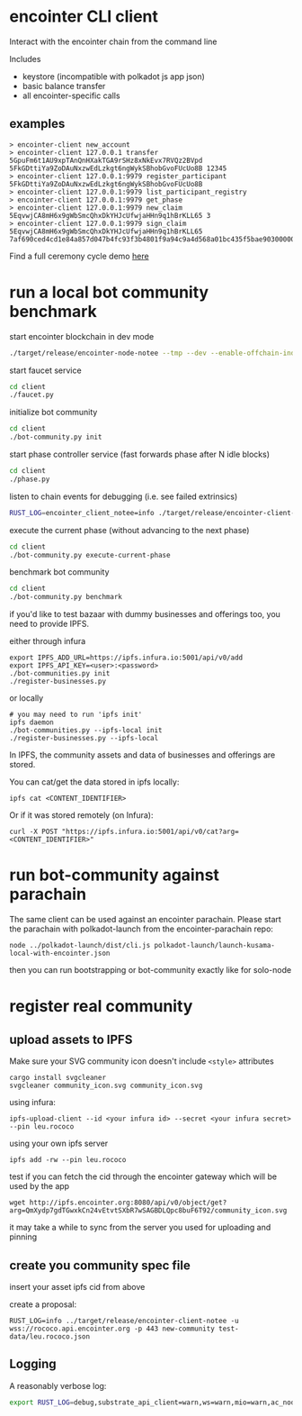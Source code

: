 # encointer CLI client

Interact with the encointer chain from the command line

Includes

* keystore (incompatible with polkadot js app json)
* basic balance transfer
* all encointer-specific calls

## examples

```
> encointer-client new_account
> encointer-client 127.0.0.1 transfer 5GpuFm6t1AU9xpTAnQnHXakTGA9rSHz8xNkEvx7RVQz2BVpd 5FkGDttiYa9ZoDAuNxzwEdLzkgt6ngWykSBhobGvoFUcUo8B 12345
> encointer-client 127.0.0.1:9979 register_participant 5FkGDttiYa9ZoDAuNxzwEdLzkgt6ngWykSBhobGvoFUcUo8B
> encointer-client 127.0.0.1:9979 list_participant_registry
> encointer-client 127.0.0.1:9979 get_phase
> encointer-client 127.0.0.1:9979 new_claim 5EqvwjCA8mH6x9gWbSmcQhxDkYHJcUfwjaHHn9q1hBrKLL65 3
> encointer-client 127.0.0.1:9979 sign_claim 5EqvwjCA8mH6x9gWbSmcQhxDkYHJcUfwjaHHn9q1hBrKLL65 7af690ced4cd1e84a857d047b4fc93f3b4801f9a94c9a4d568a01bc435f5bae903000000000000000000000003000000
```

Find a full ceremony cycle demo [here](./bootstrap_demo_community.py)

# run a local bot community benchmark

start encointer blockchain in dev mode

```bash
./target/release/encointer-node-notee --tmp --dev --enable-offchain-indexing true -lencointer=debug
```

start faucet service

```bash
cd client
./faucet.py
```

initialize bot community

```bash
cd client
./bot-community.py init
```

start phase controller service (fast forwards phase after N idle blocks)

```bash
cd client
./phase.py
```

listen to chain events for debugging (i.e. see failed extrinsics)

```bash
RUST_LOG=encointer_client_notee=info ./target/release/encointer-client-notee listen
```

execute the current phase (without advancing to the next phase)

```bash
cd client
./bot-community.py execute-current-phase
```

benchmark bot community

```bash
cd client
./bot-community.py benchmark
```

if you'd like to test bazaar with dummy businesses and offerings too, you need to provide IPFS.

either through infura

```
export IPFS_ADD_URL=https://ipfs.infura.io:5001/api/v0/add
export IPFS_API_KEY=<user>:<password>
./bot-communities.py init
./register-businesses.py
```

or locally

```
# you may need to run 'ipfs init'
ipfs daemon
./bot-communities.py --ipfs-local init 
./register-businesses.py --ipfs-local
```

In IPFS, the community assets and data of businesses and offerings are stored.

You can cat/get the data stored in ipfs locally:

```
ipfs cat <CONTENT_IDENTIFIER>
```

Or if it was stored remotely (on Infura):

```
curl -X POST "https://ipfs.infura.io:5001/api/v0/cat?arg=<CONTENT_IDENTIFIER>" 
```

# run bot-community against parachain

The same client can be used against an encointer parachain. Please start the parachain with polkadot-launch from the
encointer-parachain repo:

```
node ../polkadot-launch/dist/cli.js polkadot-launch/launch-kusama-local-with-encointer.json
```

then you can run bootstrapping or bot-community exactly like for solo-node

# register real community

## upload assets to IPFS

Make sure your SVG community icon doesn't include `<style>` attributes

```
cargo install svgcleaner
svgcleaner community_icon.svg community_icon.svg
```

using infura:

```
ipfs-upload-client --id <your infura id> --secret <your infura secret> --pin leu.rococo 
```

using your own ipfs server

```
ipfs add -rw --pin leu.rococo
```

test if you can fetch the cid through the encointer gateway which will be used by the app

```
wget http://ipfs.encointer.org:8080/api/v0/object/get?arg=QmXydp7gdTGwxkCn24vEtvtSXbR7wSAGBDLQpc8buF6T92/community_icon.svg
```

it may take a while to sync from the server you used for uploading and pinning

## create you community spec file

insert your asset ipfs cid from above

create a proposal:

```
RUST_LOG=info ../target/release/encointer-client-notee -u wss://rococo.api.encointer.org -p 443 new-community test-data/leu.rococo.json
```

## Logging

A reasonably verbose log:

```bash
export RUST_LOG=debug,substrate_api_client=warn,ws=warn,mio=warn,ac_node_api=warn,sp_io=warn,tungstenite=warn,rustls=info,soketto=info
```
